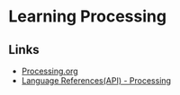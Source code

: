 # Learning Processing

## Links
- [Processing.org](https://processing.org/)
- [Language References(API) - Processing](https://processing.org/reference/)
